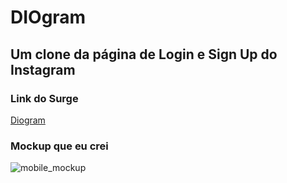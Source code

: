 # DIOgram 

## Um clone da página de Login e Sign Up do Instagram

### Link do Surge

[Diogram](https://cool-range.surge.sh/)

### Mockup que eu crei

![mobile_mockup](https://user-images.githubusercontent.com/35894743/138530002-d609448c-fb62-4ea3-9ee3-fda9714399de.png)

